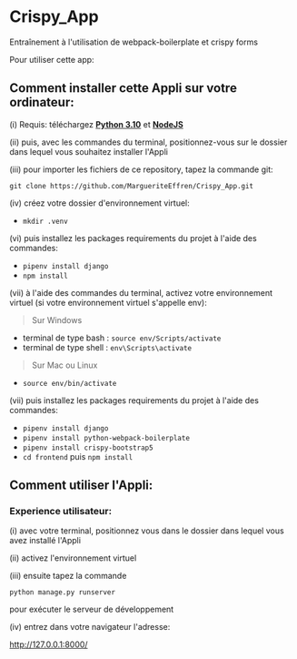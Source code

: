 # Crispy_App
Entraînement à l'utilisation de webpack-boilerplate et crispy forms

Pour utiliser cette app:



## Comment installer cette Appli sur votre ordinateur:
(i) Requis: téléchargez **[Python 3.10](https://www.python.org/downloads/)** et **[NodeJS](https://nodejs.org/fr/download/)**

(ii) puis, avec les commandes du terminal, positionnez-vous sur le dossier dans lequel vous souhaitez installer l'Appli

(iii) pour importer les fichiers de ce repository, tapez la commande git:

`git clone https://github.com/MargueriteEffren/Crispy_App.git`

(iv) créez votre dossier d'environnement virtuel:

- `mkdir .venv`

(vi) puis installez les packages requirements du projet à l'aide des commandes:

- `pipenv install django`
- `npm install`

(vii) à l'aide des commandes du terminal, activez votre environnement virtuel 
(si votre environnement virtuel s'appelle env):
> Sur Windows  
- terminal de type bash : `source env/Scripts/activate`
- terminal de type shell : `env\Scripts\activate`
  
> Sur Mac ou Linux
- `source env/bin/activate`

(vii) puis installez les packages requirements du projet à l'aide des commandes:

- `pipenv install django`
- `pipenv install python-webpack-boilerplate`
- `pipenv install crispy-bootstrap5`
- `cd frontend` puis `npm install`


## Comment utiliser l'Appli:

### Experience utilisateur:

(i) avec votre terminal, positionnez vous dans le dossier dans lequel vous avez installé l'Appli

(ii) activez l'environnement virtuel

(iii) ensuite tapez la commande 

`python manage.py runserver`

pour exécuter le serveur de développement

(iv) entrez dans votre navigateur l'adresse:

http://127.0.0.1:8000/
